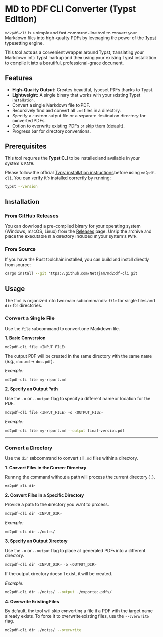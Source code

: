 <!-- Path: README.md -->
# MD to PDF CLI Converter (Typst Edition)

`md2pdf-cli` is a simple and fast command-line tool to convert your Markdown files into high-quality PDFs by leveraging the power of the [Typst](https://typst.app/) typesetting engine.

This tool acts as a convenient wrapper around Typst, translating your Markdown into Typst markup and then using your existing Typst installation to compile it into a beautiful, professional-grade document.

## Features

-   **High-Quality Output:** Creates beautiful, typeset PDFs thanks to Typst.
-   **Lightweight:** A single binary that works with your existing Typst installation.
-   Convert a single Markdown file to PDF.
-   Recursively find and convert all `.md` files in a directory.
-   Specify a custom output file or a separate destination directory for converted PDFs.
-   Option to overwrite existing PDFs or skip them (default).
-   Progress bar for directory conversions.

## Prerequisites

This tool requires the **Typst CLI** to be installed and available in your system's `PATH`.

Please follow the official [Typst installation instructions](https://github.com/typst/typst#installation) before using `md2pdf-cli`. You can verify it's installed correctly by running:
```bash
typst --version
```

## Installation

### From GitHub Releases

You can download a pre-compiled binary for your operating system (Windows, macOS, Linux) from the [Releases](https://github.com/Netajam/md2pdf-cli/releases) page. Unzip the archive and place the executable in a directory included in your system's `PATH`.

### From Source

If you have the Rust toolchain installed, you can build and install directly from source:
```bash
cargo install --git https://github.com/Netajam/md2pdf-cli.git
```

## Usage

The tool is organized into two main subcommands: `file` for single files and `dir` for directories.

### Convert a Single File

Use the `file` subcommand to convert one Markdown file.

**1. Basic Conversion**

```bash
md2pdf-cli file <INPUT_FILE>
```
The output PDF will be created in the same directory with the same name (e.g., `doc.md` -> `doc.pdf`).

*Example:*
```bash
md2pdf-cli file my-report.md
```

**2. Specify an Output Path**

Use the `-o` or `--output` flag to specify a different name or location for the PDF.

```bash
md2pdf-cli file <INPUT_FILE> -o <OUTPUT_FILE>
```

*Example:*
```bash
md2pdf-cli file my-report.md --output final-version.pdf
```

---

### Convert a Directory

Use the `dir` subcommand to convert all `.md` files within a directory.

**1. Convert Files in the Current Directory**

Running the command without a path will process the current directory (`.`).

```bash
md2pdf-cli dir
```

**2. Convert Files in a Specific Directory**

Provide a path to the directory you want to process.

```bash
md2pdf-cli dir <INPUT_DIR>
```

*Example:*
```bash
md2pdf-cli dir ./notes/
```

**3. Specify an Output Directory**

Use the `-o` or `--output` flag to place all generated PDFs into a different directory.

```bash
md2pdf-cli dir <INPUT_DIR> -o <OUTPUT_DIR>
```
If the output directory doesn't exist, it will be created.

*Example:*
```bash
md2pdf-cli dir ./notes/ --output ./exported-pdfs/
```

**4. Overwrite Existing Files**

By default, the tool will skip converting a file if a PDF with the target name already exists. To force it to overwrite existing files, use the `--overwrite` flag.

```bash
md2pdf-cli dir ./notes/ --overwrite
```
